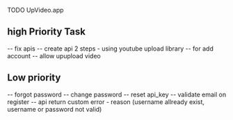 TODO UpVideo.app

## high Priority Task
-- fix apis
-- create api 2 steps - using youtube upload library  -- for add account
-- allow upupload video 




## Low priority
-- forgot password
-- change password
-- reset api_key
-- validate email on register
-- api return custom error -  reason (username allready exist, username or password not valid)




